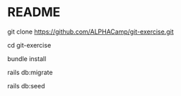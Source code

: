 # README

 git clone https://github.com/ALPHACamp/git-exercise.git

 cd git-exercise

 bundle install

 rails db:migrate

 rails db:seed
